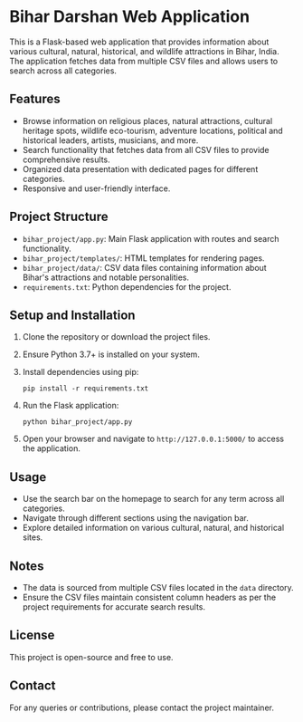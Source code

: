 # Bihar Darshan Web Application

This is a Flask-based web application that provides information about various cultural, natural, historical, and wildlife attractions in Bihar, India. The application fetches data from multiple CSV files and allows users to search across all categories.

## Features

- Browse information on religious places, natural attractions, cultural heritage spots, wildlife eco-tourism, adventure locations, political and historical leaders, artists, musicians, and more.
- Search functionality that fetches data from all CSV files to provide comprehensive results.
- Organized data presentation with dedicated pages for different categories.
- Responsive and user-friendly interface.

## Project Structure

- `bihar_project/app.py`: Main Flask application with routes and search functionality.
- `bihar_project/templates/`: HTML templates for rendering pages.
- `bihar_project/data/`: CSV data files containing information about Bihar's attractions and notable personalities.
- `requirements.txt`: Python dependencies for the project.

## Setup and Installation

1. Clone the repository or download the project files.
2. Ensure Python 3.7+ is installed on your system.
3. Install dependencies using pip:

   ```
   pip install -r requirements.txt
   ```

4. Run the Flask application:

   ```
   python bihar_project/app.py
   ```

5. Open your browser and navigate to `http://127.0.0.1:5000/` to access the application.

## Usage

- Use the search bar on the homepage to search for any term across all categories.
- Navigate through different sections using the navigation bar.
- Explore detailed information on various cultural, natural, and historical sites.

## Notes

- The data is sourced from multiple CSV files located in the `data` directory.
- Ensure the CSV files maintain consistent column headers as per the project requirements for accurate search results.

## License

This project is open-source and free to use.

## Contact

For any queries or contributions, please contact the project maintainer.
